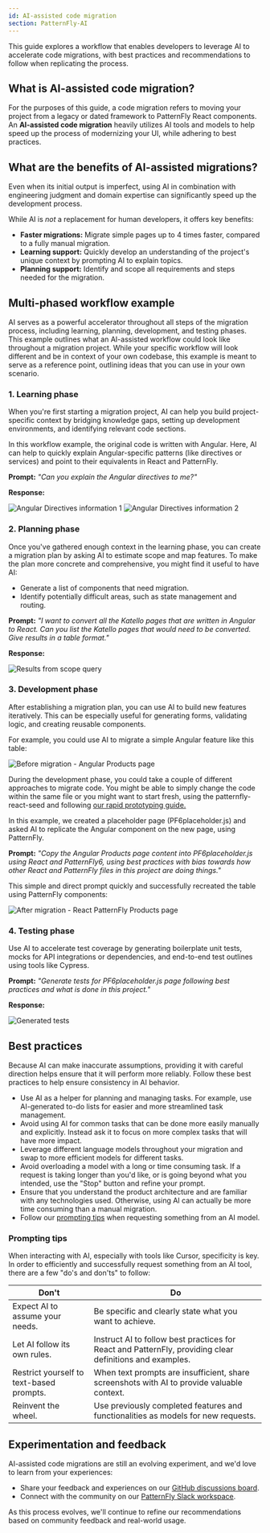 ```yaml
---
id: AI-assisted code migration
section: PatternFly-AI
---
```


This guide explores a workflow that enables developers to leverage AI to accelerate code migrations, with best practices and recommendations to follow when replicating the process.  

## What is AI-assisted code migration?

For the purposes of this guide, a code migration refers to moving your project from a legacy or dated framework to PatternFly React components. An **AI-assisted code migration** heavily utilizes AI tools and models to help speed up the process of modernizing your UI, while adhering to best practices. 

## What are the benefits of AI-assisted migrations? 

Even when its initial output is imperfect, using AI in combination with engineering judgment and domain expertise can significantly speed up the development process.

While AI is *not* a replacement for human developers, it offers key benefits: 
- **Faster migrations:** Migrate simple pages up to 4 times faster, compared to a fully manual migration. 
- **Learning support:** Quickly develop an understanding of the project's unique context by prompting AI to explain topics. 
- **Planning support:** Identify and scope all requirements and steps needed for the migration. 

## Multi-phased workflow example

AI serves as a powerful accelerator throughout all steps of the migration process, including learning, planning, development, and testing phases. This example outlines what an AI-assisted workflow could look like throughout a migration project. While your specific workflow will look different and be in context of your own codebase, this example is meant to serve as a reference point, outlining ideas that you can use in your own scenario.

### 1. Learning phase

When you're first starting a migration project, AI can help you build project-specific context by bridging knowledge gaps, setting up development environments, and identifying relevant code sections.

In this workflow example, the original code is written with Angular. Here, AI can help to quickly explain Angular-specific patterns (like directives or services) and point to their equivalents in React and PatternFly. 

**Prompt:** 
_"Can you explain the Angular directives to me?"_

**Response:** 

![Angular Directives information 1](./img/angular-directives-1.png) ![Angular Directives information 2](./img/angular-directives-2.png)

### 2. Planning phase

Once you've gathered enough context in the learning phase, you can create a migration plan by asking AI to estimate scope and map features. To make the plan more concrete and comprehensive, you might find it useful to have AI:
- Generate a list of components that need migration.
- Identify potentially difficult areas, such as state management and routing.

**Prompt:**
_"I want to convert all the Katello pages that are written in Angular to React. Can you list the Katello pages that would need to be converted. Give results in a table format."_

**Response:**

![Results from scope query](./img/scope-results.png)

### 3. Development phase

After establishing a migration plan, you can use AI to build new features iteratively. This can be especially useful for generating forms, validating logic, and creating reusable components.

For example, you could use AI to migrate a simple Angular feature like this table:
        
![Before migration - Angular Products page](./img/products-before.png)

During the development phase, you could take a couple of different approaches to migrate code. You might be able to simply change the code within the same file or you might want to start fresh, using the patternfly-react-seed and following [our rapid prototyping guide.](https://www.patternfly.org/patternfly-ai/rapid-prototyping/new-prototypes)

In this example, we created a placeholder page (PF6placeholder.js) and asked AI to replicate the Angular component on the new page, using PatternFly. 

**Prompt:**
_"Copy the Angular Products page content into PF6placeholder.js using React and PatternFly6, using best practices with bias towards how other React and PatternFly files in this project are doing things."_

This simple and direct prompt quickly and successfully recreated the table using PatternFly components:  

![After migration - React PatternFly Products page](./img/products-after.svg)

### 4. Testing phase

Use AI to accelerate test coverage by generating boilerplate unit tests, mocks for API integrations or dependencies, and end-to-end test outlines using tools like Cypress.

**Prompt:** 
_"Generate tests for PF6placeholder.js page following best practices and what is done in this project."_

**Response:**

![Generated tests](./img/generated-tests.png)

## Best practices
	
Because AI can make inaccurate assumptions, providing it with careful direction helps ensure that it will perform more reliably. Follow these best practices to help ensure consistency in AI behavior.
    
- Use AI as a helper for planning and managing tasks. For example, use AI-generated to-do lists for easier and more streamlined task management.
- Avoid using AI for common tasks that can be done more easily manually and explicitly. Instead ask it to focus on more complex tasks that will have more impact. 
- Leverage different language models throughout your migration and swap to more efficient models for different tasks. 
- Avoid overloading a model with a long or time consuming task. If a request is taking longer than you'd like, or is going beyond what you intended, use the "Stop" button and refine your prompt.
- Ensure that you understand the product architecture and are familiar with any technologies used. Otherwise, using AI can actually be more time consuming than a manual migration.
- Follow our [prompting tips](#prompting-tips) when requesting something from an AI model.

### Prompting tips 

When interacting with AI, especially with tools like Cursor, specificity is key. In order to efficiently and successfully request something from an AI tool, there are a few "do's and don'ts" to follow:

| **Don't** | **Do** |
| --- | --- |
| Expect AI to assume your needs. | Be specific and clearly state what you want to achieve. |
| Let AI follow its own rules. | Instruct AI to follow best practices for React and PatternFly, providing clear definitions and examples. |
| Restrict yourself to text-based prompts. | When text prompts are insufficient, share screenshots with AI to provide valuable context. |
| Reinvent the wheel. |  Use previously completed features and functionalities as models for new requests. |

## Experimentation and feedback 

AI-assisted code migrations are still an evolving experiment, and we'd love to learn from your experiences: 
- Share your feedback and experiences on our [GitHub discussions board](https://github.com/orgs/patternfly/discussions).
- Connect with the community on our [PatternFly Slack workspace](https://join.slack.com/t/patternfly/shared_invite/zt-1npmqswgk-bF2R1E2rglV8jz5DNTezMQ).
 
As this process evolves, we'll continue to refine our recommendations based on community feedback and real-world usage. 

